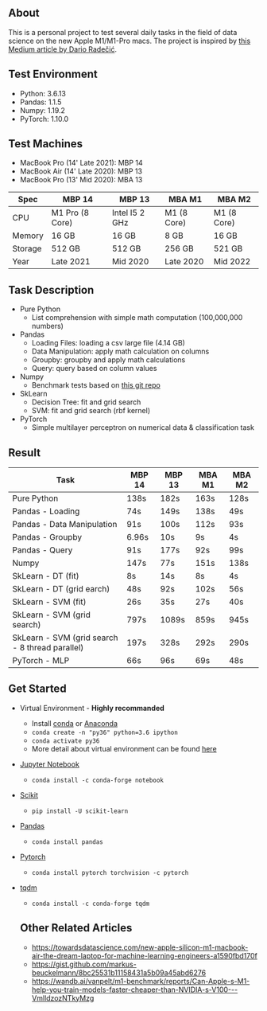 ## About
This is a personal project to test several daily tasks in the field of data science on the new Apple M1/M1-Pro macs. The project is inspired by [
this Medium article by
Dario Radečić](https://towardsdatascience.com/are-the-new-m1-macbooks-any-good-for-data-science-lets-find-out-e61a01e8cad1).

## Test Environment
- Python: 3.6.13
- Pandas: 1.1.5
- Numpy: 1.19.2
- PyTorch: 1.10.0

## Test Machines
- MacBook Pro (14' Late 2021): MBP 14
- MacBook Air (14' Late 2020): MBP 13
- MacBook Pro (13' Mid 2020): MBA 13

| Spec    | MBP 14 			| MBP 13		  | MBA M1| MBA M2| 
| -------	| --------------	| ------------ | -------- | -------- |
| CPU 		| M1 Pro (8 Core)| Intel I5 2 GHz | M1 (8 Core) | M1 (8 Core)
| Memory	| 16 GB			| 16 GB		| 8 GB | 16 GB |
| Storage	| 512 GB			| 512 GB		| 256 GB | 521 GB|
| Year		| Late 2021 		| Mid 2020 	| Late 2020| Mid 2022 |

## Task Description
- Pure Python
	- List comprehension with simple math computation (100,000,000 numbers)
- Pandas
	- Loading Files: loading a csv large file (4.14 GB)
	- Data Manipulation: apply math calculation on columns
	- Groupby: groupby and apply math calculations
	- Query: query based on column values
- Numpy
	- Benchmark tests based on [this git repo](https://gist.github.com/markus-beuckelmann/8bc25531b11158431a5b09a45abd6276)
- SkLearn
	- Decision Tree: fit and grid search
	- SVM: fit and grid search (rbf kernel)
- PyTorch
	- Simple multilayer perceptron on numerical data & classification task

## Result

| Task       						| MBP 14 	| MBP 13 | MBA M1 | MBA M2 | 
| ---------------------			| ------ 	| ------ | ------ | ------ |
| Pure Python 			 		| 138s		| 182s | 163s| 128s |
| Pandas - Loading   			| 74s		| 149s | 138s| 49s |
| Pandas - Data Manipulation  | 91s 		| 100s | 112s| 93s | 
| Pandas - Groupby 				| 6.96s   | 10s | 9s | 4s| 
| Pandas - Query   				| 91s 		| 177s| 92s | 99s |
| Numpy   						| 147s 	| 77s | 151s| 138s|
| SkLearn - DT (fit)			| 8s		| 14s | 8s| 4s |
| SkLearn - DT (grid earch)			| 48s		| 92s | 102s | 56s |
| SkLearn - SVM (fit) 			| 26s	 	| 35s | 27s| 40s |
| SkLearn - SVM (grid search) 		| 797s    | 1089s | 859s | 945s |
| SkLearn - SVM (grid search - 8 thread parallel) 		| 197s    | 328s | 292s| 290s |
| PyTorch - MLP 					| 66s 		| 96s| 69s| 48s|

## Get Started
- Virtual Environment - **Highly recommanded**
	- Install [conda](https://docs.conda.io/projects/conda/en/latest/user-guide/install/macos.html) or [Anaconda](https://docs.anaconda.com/anaconda/install/index.html)
	- `conda create -n "py36" python=3.6 ipython`
	- `conda activate py36`
	- More detail about virtual environment can be found [here](https://stackoverflow.com/questions/56713744/how-to-create-conda-environment-with-specific-python-version)
- [Jupyter Notebook](https://jupyter.org/install)
	- `conda install -c conda-forge notebook`
- [Scikit](https://scikit-learn.org/stable/install.html)
	- `pip install -U scikit-learn`
- [Pandas](https://pandas.pydata.org/docs/getting_started/install.html)
	- `conda install pandas`
- [Pytorch](https://pytorch.org/get-started/locally)
	- `conda install pytorch torchvision -c pytorch`
- [tqdm](https://github.com/tqdm/tqdm)
	- `conda install -c conda-forge tqdm`


	## Other Related Articles
	- https://towardsdatascience.com/new-apple-silicon-m1-macbook-air-the-dream-laptop-for-machine-learning-engineers-a1590fbd170f
	- https://gist.github.com/markus-beuckelmann/8bc25531b11158431a5b09a45abd6276
	- https://wandb.ai/vanpelt/m1-benchmark/reports/Can-Apple-s-M1-help-you-train-models-faster-cheaper-than-NVIDIA-s-V100---VmlldzozNTkyMzg
